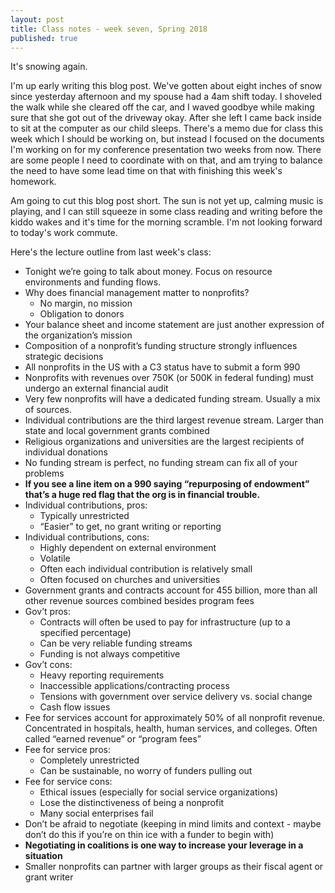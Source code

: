 ```yaml
---
layout: post
title: Class notes - week seven, Spring 2018
published: true
---
```


It's snowing again.

I'm up early writing this blog post. We've gotten about eight inches of snow since yesterday afternoon and my spouse had a 4am shift today. I shoveled the walk while she cleared off the car, and I waved goodbye while making sure that she got out of the driveway okay. After she left I came back inside to sit at the computer as our child sleeps. There's a memo due for class this week which I should be working on, but instead I focused on the documents I'm working on for my conference presentation two weeks from now. There are some people I need to coordinate with on that, and am trying to balance the need to have some lead time on that with finishing this week's homework.

Am going to cut this blog post short. The sun is not yet up, calming music is playing, and I can still squeeze in some class reading and writing before the kiddo wakes and it's time for the morning scramble. I'm not looking forward to today's work commute.

Here's the lecture outline from last week's class:

* Tonight we’re going to talk about money. Focus on resource environments and funding flows.
* Why does financial management matter to nonprofits?
  * No margin, no mission
  * Obligation to donors
* Your balance sheet and income statement are just another expression of the organization’s mission
* Composition of a nonprofit’s funding structure strongly influences strategic decisions
* All nonprofits in the US with a C3 status have to submit a form 990
* Nonprofits with revenues over 750K (or 500K in federal funding) must undergo an external financial audit
* Very few nonprofits will have a dedicated funding stream. Usually a mix of sources.
* Individual contributions are the third largest revenue stream. Larger than state and local government grants combined
* Religious organizations and universities are the largest recipients of individual donations
* No funding stream is perfect, no funding stream can fix all of your problems
* **If you see a line item on a 990 saying “repurposing of endowment” that’s a huge red flag that the org is in financial trouble.**
* Individual contributions, pros:
  * Typically unrestricted
  * “Easier” to get, no grant writing or reporting
* Individual contributions, cons:
  * Highly dependent on external environment
  * Volatile
  * Often each individual contribution is relatively small
  * Often focused on churches and universities
* Government grants and contracts account for 455 billion, more than all other revenue sources combined besides program fees
* Gov’t pros:
  * Contracts will often be used to pay for infrastructure (up to a specified percentage)
  * Can be very reliable funding streams
  * Funding is not always competitive
* Gov’t cons:
  * Heavy reporting requirements
  * Inaccessible applications/contracting process
  * Tensions with government over service delivery vs. social change
  * Cash flow issues
* Fee for services account for approximately 50% of all nonprofit revenue. Concentrated in hospitals, health, human services, and colleges. Often called “earned revenue” or “program fees”
* Fee for service pros:
  * Completely unrestricted
  * Can be sustainable, no worry of funders pulling out
* Fee for service cons:
  * Ethical issues (especially for social service organizations)
  * Lose the distinctiveness of being a nonprofit
  * Many social enterprises fail
* Don’t be afraid to negotiate (keeping in mind limits and context - maybe don’t do this if you’re on thin ice with a funder to begin with)
* **Negotiating in coalitions is one way to increase your leverage in a situation**
* Smaller nonprofits can partner with larger groups as their fiscal agent or grant writer
